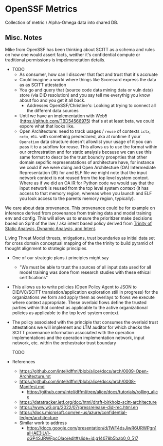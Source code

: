 # OpenSSF Metrics

Collection of metric / Alpha-Omega data into shared DB.

## Misc. Notes

Mike from OpenSSF has been thinking about SCITT as a schema
and rules on how one would assert facts, weither it's
confidential compute or traditional permissions is impelmenetation details.
    
- TODO
  - As consumer, how can I discover that fact and trust that it's accruate
  - Could imagine a world where things like Scorecard express the data as as SCITT attestation
  - You go and query that (source code data mining data or vuln data) store (via DID resolution)
    and you say tell me everythig you know about foo and you get it all back.
    - Addresses OpenSSF/Christine's: Looking at trying to connect all the different data sources
  - Until we have an implementation with Web5 (https://github.com/TBD54566975) that's at at least beta, we could expore what that looks like.
  - Open Architecture: need to track usages / `reuse` of contexts `ictx`, `nctx`, etc. with
    something predeclared, aka at runtime if your `Operation` data structure doesn't
    allowlist your usage of it you can pass it to a subflow for reuse.
    This allows us to use the format within our orchrestration and for static analysis
    because we can use this same format to describe the trust boundry proeprties that
    other domain sepcific represenatations of architecture have, for instance we could
    if we were doing and Open Architecture (OA) Intermediate Representation (IR) for
    and ELF file we might note that the input network context is not reused from
    the top level system context. Where as if we did an OA IR for Python code we
    would say that the input network is reused from the top level system context
    (it has access to that memory region, whereas when you launch and ELF you look
    access to the parents memory region, typically).

We care about data provenance. This provenance could be for example on
inference derived from provenance from training data and model training
env and config. This will allow us to ensure the prioritizer make
decisions based on Sprit of the law / aka intent based policy derived from
[Trinity of Static Analysis, Dynamic Analysis, and Intent](https://github.com/intel/dffml/tree/alice/docs/tutorials/rolling_alice/0000_architecting_alice#entity-analysis-trinity).

Living Threat Model threats, mitigations, trust boundaries as initial data
set for cross domain conceptual mapping of the the trinity to build pyramid
of thought alignment to strategic principles.

- One of our strategic plans / principles might say
  - "We must be able to trust the sources of all input data used for all
    model training was done from research studies with these ethical
    certifications"
- This allows us to write policies (Open Policy Agent to JSON to DID/VC/SCITT
  translation/application exploration still in progress) for the organizations
  we form and apply them as overlays to flows we execute where context appropriate.
  These overlaid flows define the trusted parties within that context as applicable
  to the active organizational policies as applicable to the top level system context.
- The policy associated with the principle that consumes the overlaid trust
  attestations we will implement and LTM auditor for which checks
  the SCITT provenance information associated with the operation implementations and
  the operation implementation network, input network, etc. within the orchestrator
  trust boundary 
  
  TODO 

- References
  - https://github.com/intel/dffml/blob/alice/docs/arch/0009-Open-Architecture.rst
  - https://github.com/intel/dffml/blob/alice/docs/arch/0008-Manifest.md
    - https://github.com/intel/dffml/tree/alice/docs/tutorials/rolling_alice
  - https://datatracker.ietf.org/doc/html/draft-birkholz-scitt-architecture
  - https://www.w3.org/2022/07/pressrelease-did-rec.html.en
  - https://docs.microsoft.com/en-us/azure/confidential-ledger/architecture
  - Similar work to address
    - https://docs.google.com/presentation/d/1WF4dsJiwR6URWPgn1aiHAE3iLVl-oGP4SJRWFpcOlao/edit#slide=id.g14078b5bab0_0_517
